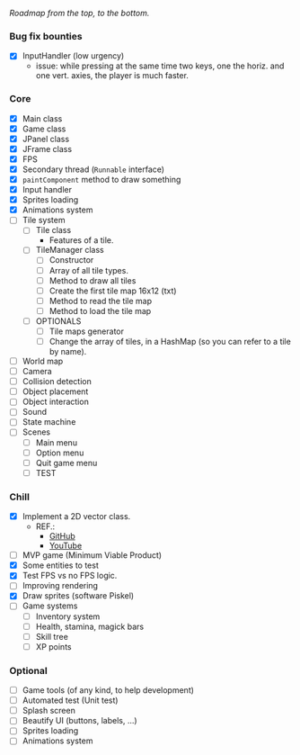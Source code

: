 _Roadmap from the top, to the bottom._
### Bug fix bounties
- [X] InputHandler (low urgency)
  - issue: while pressing at the same time two keys, one the horiz. and one vert. axies, the player is much faster.

### Core
- [x] Main class
- [x] Game class
- [x] JPanel class
- [x] JFrame class
- [x] FPS
- [x] Secondary thread (`Runnable` interface)
- [x] `paintComponent` method to draw something
- [x] Input handler
- [x] Sprites loading
- [x] Animations system
- [ ] Tile system
  - [ ] Tile class
    - Features of a tile.
  - [ ] TileManager class
    - [ ] Constructor
    - [ ] Array of all tile types.
    - [ ] Method to draw all tiles
    - [ ] Create the first tile map 16x12 (txt)
    - [ ] Method to read the tile map
    - [ ] Method to load the tile map 
  - [ ] OPTIONALS
    - [ ] Tile maps generator
    - [ ] Change the array of tiles, in a HashMap (so you can refer to a tile by name).
- [ ] World map
- [ ] Camera
- [ ] Collision detection
- [ ] Object placement
- [ ] Object interaction
- [ ] Sound
- [ ] State machine
- [ ] Scenes
  - [ ] Main menu
  - [ ] Option menu
  - [ ] Quit game menu
  - [ ] TEST
### Chill
- [x] Implement a 2D vector class.
  - REF.: 
    - [GitHub](https://gist.github.com/gunvirranu/6816d65c0231981787ebefd3bdb61f98) 
    - [YouTube](https://www.youtube.com/watch?v=RrjRbTg6T2c&ab_channel=M3832)
- [ ] MVP game (Minimum Viable Product)
- [x] Some entities to test
- [x] Test FPS vs no FPS logic.
- [ ] Improving rendering
- [x] Draw sprites (software Piskel)
- [ ] Game systems
  - [ ] Inventory system
  - [ ] Health, stamina, magick bars
  - [ ] Skill tree
  - [ ] XP points
### Optional
- [ ] Game tools (of any kind, to help development)
- [ ] Automated test (Unit test)
- [ ] Splash screen
- [ ] Beautify UI (buttons, labels, ...)
- [ ] Sprites loading
- [ ] Animations system

